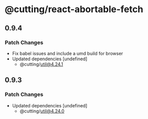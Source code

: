 # @cutting/react-abortable-fetch

## 0.9.4

### Patch Changes

- Fix babel issues and include a umd build for browser
- Updated dependencies [undefined]
  - @cutting/util@4.24.1

## 0.9.3

### Patch Changes

- Updated dependencies [undefined]
  - @cutting/util@4.24.0
